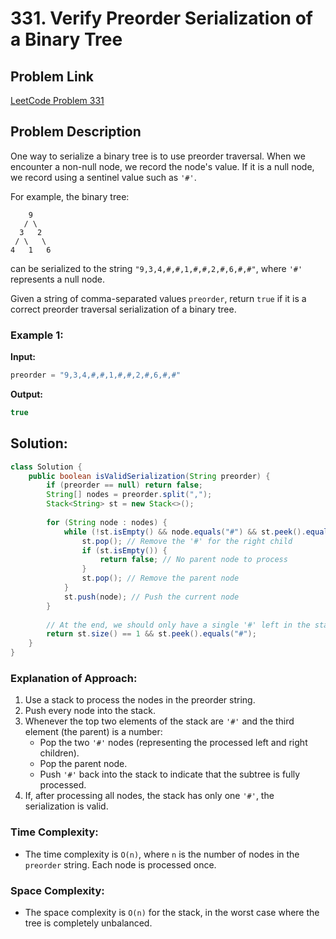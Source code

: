# 331. Verify Preorder Serialization of a Binary Tree

## Problem Link
[LeetCode Problem 331](https://leetcode.com/problems/verify-preorder-serialization-of-a-binary-tree/)

## Problem Description

One way to serialize a binary tree is to use preorder traversal. When we encounter a non-null node, we record the node's value. If it is a null node, we record using a sentinel value such as `'#'`.

For example, the binary tree:

```
    9
   / \
  3   2
 / \   \
4   1   6
```

can be serialized to the string `"9,3,4,#,#,1,#,#,2,#,6,#,#"`, where `'#'` represents a null node.

Given a string of comma-separated values `preorder`, return `true` if it is a correct preorder traversal serialization of a binary tree.

### Example 1:

**Input:**
```java
preorder = "9,3,4,#,#,1,#,#,2,#,6,#,#"
```

**Output:**
```java
true
```
## Solution:

```java
class Solution {
    public boolean isValidSerialization(String preorder) {
        if (preorder == null) return false;
        String[] nodes = preorder.split(",");
        Stack<String> st = new Stack<>();
        
        for (String node : nodes) {
            while (!st.isEmpty() && node.equals("#") && st.peek().equals("#")) {
                st.pop(); // Remove the '#' for the right child
                if (st.isEmpty()) {
                    return false; // No parent node to process
                }
                st.pop(); // Remove the parent node
            }
            st.push(node); // Push the current node
        }
        
        // At the end, we should only have a single '#' left in the stack
        return st.size() == 1 && st.peek().equals("#");
    }
}
```

### Explanation of Approach:
1. Use a stack to process the nodes in the preorder string.
2. Push every node into the stack.
3. Whenever the top two elements of the stack are `'#'` and the third element (the parent) is a number:
   - Pop the two `'#'` nodes (representing the processed left and right children).
   - Pop the parent node.
   - Push `'#'` back into the stack to indicate that the subtree is fully processed.
4. If, after processing all nodes, the stack has only one `'#'`, the serialization is valid.

### Time Complexity:
- The time complexity is `O(n)`, where `n` is the number of nodes in the `preorder` string. Each node is processed once.

### Space Complexity:
- The space complexity is `O(n)` for the stack, in the worst case where the tree is completely unbalanced.

